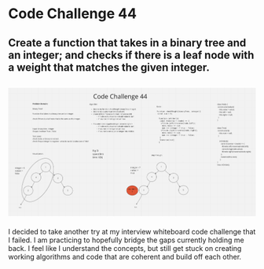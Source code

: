 # Code Challenge 44

## Create a function that takes in a binary tree and an integer; and checks if there is a leaf node with a weight that matches the given integer.

## ![Whiteboard](../assets/CC44.png)

I decided to take another try at my interview whiteboard code challenge that I failed. I am practicing to hopefully bridge the gaps currently holding me back. I feel like I understand the concepts, but still get stuck on creating working algorithms and code that are coherent and build off each other.
